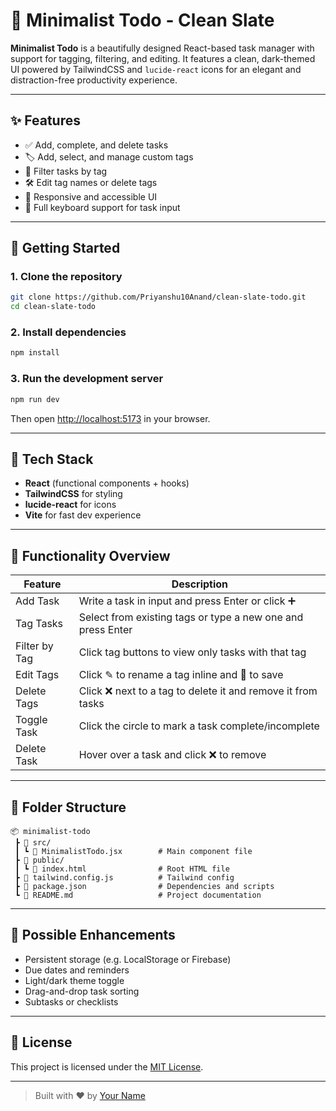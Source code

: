 # 📝 Minimalist Todo - Clean Slate

**Minimalist Todo** is a beautifully designed React-based task manager with support for tagging, filtering, and editing. It features a clean, dark-themed UI powered by TailwindCSS and `lucide-react` icons for an elegant and distraction-free productivity experience.

---

## ✨ Features

- ✅ Add, complete, and delete tasks
- 🏷️ Add, select, and manage custom tags
- 🧹 Filter tasks by tag
- 🛠️ Edit tag names or delete tags
- 📱 Responsive and accessible UI
- 🎹 Full keyboard support for task input

---

## 🚀 Getting Started

### 1. Clone the repository

```bash
git clone https://github.com/Priyanshu10Anand/clean-slate-todo.git
cd clean-slate-todo
```

### 2. Install dependencies

```bash
npm install
```

### 3. Run the development server

```bash
npm run dev
```

Then open [http://localhost:5173](http://localhost:5173) in your browser.

---

## 🔧 Tech Stack

- **React** (functional components + hooks)
- **TailwindCSS** for styling
- **lucide-react** for icons
- **Vite** for fast dev experience

---

## 🧠 Functionality Overview

| Feature       | Description                                                  |
| ------------- | ------------------------------------------------------------ |
| Add Task      | Write a task in input and press Enter or click ➕            |
| Tag Tasks     | Select from existing tags or type a new one and press Enter  |
| Filter by Tag | Click tag buttons to view only tasks with that tag           |
| Edit Tags     | Click ✎ to rename a tag inline and 💾 to save                |
| Delete Tags   | Click ❌ next to a tag to delete it and remove it from tasks |
| Toggle Task   | Click the circle to mark a task complete/incomplete          |
| Delete Task   | Hover over a task and click ❌ to remove                     |

---

## 📁 Folder Structure

```
📦 minimalist-todo
 ┣ 📄 src/
 ┃ ┗ 📄 MinimalistTodo.jsx        # Main component file
 ┣ 📄 public/
 ┃ ┗ 📄 index.html                # Root HTML file
 ┣ 📄 tailwind.config.js          # Tailwind config
 ┣ 📄 package.json                # Dependencies and scripts
 ┗ 📄 README.md                   # Project documentation
```

---

## 🧩 Possible Enhancements

- Persistent storage (e.g. LocalStorage or Firebase)
- Due dates and reminders
- Light/dark theme toggle
- Drag-and-drop task sorting
- Subtasks or checklists

---

## 📄 License

This project is licensed under the [MIT License](LICENSE).

---

> Built with ♥ by [Your Name](https://github.com/yourusername)
